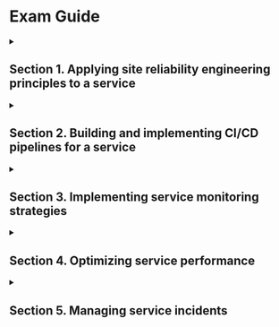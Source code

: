 # Exam Guide

<details><summary> <h2>Section 1. Applying site reliability engineering principles to a service</h2> </summary><blockquote>
    <details><summary> <h3>1.1 Balance change, velocity, and reliability of the service:</h3> </summary>
        1. Discover SLIs (e.g., availability, latency)
        2. Define SLOs and understand SLAs
        3. Agree to consequences of not meeting the error budget
        4. Construct feedback loops to decide what to build next
        5. Eliminate toil via automation
    </details>
    <details>
    <summary>1.2 Manage service life cycle:</summary>
        1. Manage a service (e.g., introduce a new service, deploy, maintain, and retire it)
        2. Plan for capacity (e.g., quotas and limits management)
    </details>
    <details>
    <summary>1.3 Ensure healthy communication and collaboration for operations:</summary>
        1. Prevent burnout (e.g., set up automation processes to prevent burnout)
        2. Foster a learning culture
        3. Foster a culture of blamelessness
    </details>
</details>

<details><summary> <h2>Section 2. Building and implementing CI/CD pipelines for a service</h2> </summary><blockquote>
    <details><summary> <h3>2.1 Design CI/CD pipelines:</h3> </summary>
        1. Creating and storing immutable artifacts with Artifact Registry
        2. Deployment strategies with Cloud Build and Spinnaker
        3. Deployment to hybrid and multicloud environments with Anthos, Spinnaker, and Kubernetes
        4. Artifact versioning strategy with Cloud Build and Artifact Registry
        5. CI/CD pipeline triggers with Cloud Source Repositories, external SCM, and Pub/Sub
        6. Testing a new version with Spinnaker
        7. Configuring deployment processes (e.g., approval flows)
    </details>
    <details>
    <summary><h3>2.2 Implement CI/CD pipelines</h3></summary>
        1. CI with Cloud Build
        2. CD with Cloud Build
        3. Open source tooling (e.g., Jenkins, Spinnaker, GitLab, Concourse)
        4. Auditing and tracing of deployments (e.g., CSR, Artifact Registry, Cloud Build, Cloud Audit Logs)
    </details>
    <details>
    <summary><h3>2.3 Manage configuration and secrets</h3></summary>
        1. Secure storage methods
        2. Secret rotation and config changes
    </details>
    <details>
    <summary><h3>2.4 Manage infrastructure as code</h3></summary>
        1. Terraform
        2. Infrastructure code versioning
        3. Make infrastructure changes safer
        4. Immutable architecture
    </details>
    <details>
    <summary><h3>2.5 Deploy CI/CD tooling</h3></summary>
        1. Centralized tools vs. multiple tools (single vs. multi-tenant)
        2. Security of CI/CD tooling
    </details>
    <details>
    <summary><h3>2.6 Manage different development environments (e.g., staging, production)</h3></summary>
        1. Decide on the number of environments and their purpose
        2. Create environments dynamically per feature branch with GKE
        3. Local development environments with Docker, Cloud Code, Skaffold
    </details>
    <details>
    <summary><h3>2.7 Secure the deployment pipeline</h3></summary>
        1. Vulnerability analysis with Artifact Registry
        2. Binary Authorization
        3. IAM policies per environment
    </details>
</details>

<details><summary><h2>Section 3. Implementing service monitoring strategies</h2> </summary><blockquote>
    <details><summary> <h3>3.1 Manage application logs:</h3> </summary>
        1. Collecting logs from Compute Engine, GKE with Cloud Logging, Fluentd
        2. Collecting third-party and structured logs with Cloud Logging, Fluentd
        3. Sending application logs directly to the Cloud Logging API
    </details>
    <details>
    <summary><h3>3.2 Manage application metrics with Cloud Monitoring</h3></summary>
        1. Collecting metrics from Compute Engine
        2. Collecting GKE/Kubernetes metrics
        3. Use Metrics Explorer for ad hoc metric analysis
    </details>
    <details>
    <summary>3.3 Manage Cloud Monitoring platform:</summary>
        1. Creating a monitoring dashboard
        2. Filtering and sharing dashboards
        3. Configure third-party alerting in Cloud Monitoring (e.g., PagerDuty, Slack)
        4. Define alerting policies based on SLIs with Cloud Monitoring
        5. Automate alerting policy definition with Terraform
        6. Implementing SLO monitoring and alerting with Cloud Monitoring
        7. Understand Cloud Monitoring integrations (e.g., Grafana, BigQuery)
        8. Using SIEM tools to analyze audit/flow logs (e.g., Splunk, Datadog)
        9. Design Cloud Monitoring metrics scopes
    </details>
    <details>
    <summary><h3>3.4 Manage Cloud Logging platform</h3></summary>
        1. Enabling data access logs (e.g., Cloud Audit Logs)
        2. Enabling VPC flow logs
        3. Viewing logs in the Google Cloud Console
        4. Using basic vs. advanced logging filters
        5. Implementing logs-based metrics
        6. Understanding the logging exclusion vs. logging export
        7. Selecting the options for logging export
        8. Implementing a project-level / org-level export
        9. Viewing export logs in Cloud Storage and BigQuery
        10. Sending logs to an external logging platform
    </details>
    <details>
    <summary><h3>3.5 Implement logging and monitoring access controls</h3></summary>
        1. Set ACL to restrict access to audit logs with IAM, Cloud Logging
        2. Set ACL to restrict export configuration with IAM, Cloud Logging
        3. Set ACL to allow metric writing for custom metrics with IAM, Cloud Monitoring
    </details>
</details>

<details><summary> <h2>Section 4. Optimizing service performance</h2> </summary><blockquote>
    <details><summary> <h3>4.1 Identify service performance issues:</h3> </summary>
        1. Evaluate and understand user impact
        2. Utilize Google Cloud’s operations suite to identify cloud resource utilization
        3. Utilize Cloud Trace and Cloud Profiler to profile performance characteristics
        4. Interpret service mesh telemetry
        5. Troubleshoot issues with the image/OS
        6. Troubleshoot network issues (e.g., VPC flow logs, firewall logs, latency, view network details)
    </details>
    <details>
    <summary><h3>4.2 Debug application code</h3></summary>
        1. Application instrumentation
        2. Cloud Debugger
        3. Cloud Logging
        4. Cloud Trace
        5. Debugging distributed applications
        6. App Engine local development server
        7. Error Reporting
        8. Cloud Profiler
    </details>
    <details>
    <summary><h3>4.3 Optimize resource utilization</h3></summary>
        1. Identify resource costs
        2. Identify resource utilization levels
        3. Develop plan to optimize areas of greatest cost or lowest utilization
        4. Manage preemptible VMs
        5. Utilize committed use discounts where appropriate
        6. TCO considerations (e.g., security, logging, networking)
        7. Consider network pricing
    </details>
</details>

<details><summary> <h2>Section 5. Managing service incidents</h2> </summary><blockquote>
    <details><summary> <h3>5.1 Coordinate roles and implement communication channels during a service incident:</h3> </summary>
        1. Define roles (incident commander, communication lead, operations lead)
        2. Handle requests for impact assessment
        3. Provide regular status updates, internal and external
        4. Record major changes in incident state (e.g., When mitigated? When is all clear?)
        5. Establish communications channels (e.g., email, IRC, Hangouts, Slack, phone)
        6. Scaling response team and delegation
        7. Avoid exhaustion / burnout
        8. Rotate / hand over roles
    </details>
    <details>
    <summary><h3>5.2 Investigate incident symptoms impacting users:</h3></summary>
        1. Identify probable causes of service failure
        2. Evaluate symptoms against probable causes; rank probability of cause based on observed
        3. Perform investigation to isolate most likely actual cause
        4. Identify alternatives to mitigate issue
    </details>
    <details>
    <summary><h3>5.3 Mitigate incident impact on users</h3></summary>
        1. Roll back release
        2. Drain / redirect traffic
        3. Turn off experiment
        4. Add capacity
    </details>
    <details>
    <summary><h3>5.4 Resolve issues with deployments (e.g., Cloud Build, Jenkins)</h3></summary>
        1. Code change / fix bug
        2. Verify fix
        3. Declare all-clear
    </details>
    <details>
    <summary><h3>5.5 Document issue in a postmortem</h3></summary>
        1. Document root causes
        2. Create and prioritize action items
        3. Communicate postmortem to stakeholders
    </details>   
</details>
